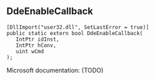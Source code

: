 ## DdeEnableCallback

```
[DllImport("user32.dll", SetLastError = true)]
public static extern bool DdeEnableCallback(
   IntPtr idInst,
   IntPtr hConv,
   uint wCmd
);
```

Microsoft documentation: (TODO)
